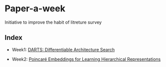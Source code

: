 # Paper-a-week
Initiative to improve the habit of litreture survey


## Index

+ Week1: [DARTS: Differentiable Architecture Search](./Reviews/Week1-Differentiable-ARchiTecture-Search-Review.md)

+ Week2: [Poincaré Embeddings for Learning Hierarchical Representations](./Reviews/Week2-Poincaré-Embeddings-for-Learning-Hierarchical-Representations-Review.md)

